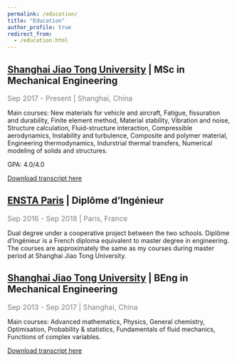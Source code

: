 ```yaml
---
permalink: /education/
title: "Education"
author_profile: true
redirect_from: 
  - /education.html
---
```


## <a href="http://en.sjtu.edu.cn/">Shanghai Jiao Tong University</a> | MSc in Mechanical Engineering

<font color="gray" size = "3">Sep 2017 - Present | Shanghai, China</font>

Main courses: New materials for vehicle and aircraft, Fatigue, fissuration and durability, Finite element method, Material stability, Vibration and noise, Structure calculation, Fluid-structure interaction, Compressible aerodynamics, Instability and turbulence, Composite and polymer material,  Engineering thermodynamics, Indurstrial thermal transfers, Numerical modeling of solids and structures.

GPA: 4.0/4.0

[Download transcript here](http://anboparistech.github.io/files/TranscriptMaster_AnboCao.pdf)


## <a href="http://www.ensta-paris.fr/en/">ENSTA Paris</a> | Diplôme d’Ingénieur

<font color="gray" size = "3">Sep 2016 - Sep 2018 | Paris, France</font>

Dual degree under a cooperative project between the two schools. Diplôme d’Ingénieur is a French diploma equivalent to master degree in engineering. The courses are approximately the same as my courses during master period at Shanghai Jiao Tong University.


## <a href="http://en.sjtu.edu.cn/">Shanghai Jiao Tong University</a> | BEng in Mechanical Engineering

<font color="gray" size = "3">Sep 2013 - Sep 2017 | Shanghai, China</font>

Main courses: Advanced mathematics, Physics, General chemistry, Optimisation, Probability & statistics, Fundamentals of fluid mechanics, Functions of complex variables.

[Download transcript here](http://anboparistech.github.io/files/TranscriptBachelor_AnboCao.pdf)

